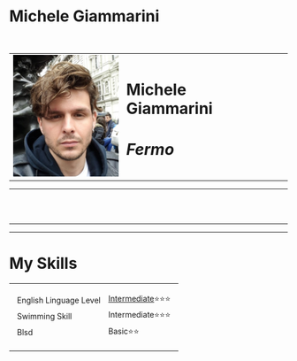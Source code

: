 <!DOCTYPE html>
<html lang="en" dir="ltr">
  <head>
    <meta charset="utf-8">


    
  </head>
  <body/>
  

<p><h1>Michele Giammarini </h1></p>

     

<br>
<table  <tr>
  <td>
<img src="London.jpg" alt="Michele Giammarini" </td><td> <h1>Michele Giammarini<h1> <p><em>Fermo <strong> <td></tr>

</table>

  <hr>


<br>
  <br>
  <hr>
  <hr>
  <h1>My Skills</h1></a>

<table>
  <tr>
    <td>
      <table>
        <thead>
          <tr>
      <td>
      English Linguage Level</td>
      <td> <a href="https://certs.duolingo.com/hxxf5ek9">Intermediate</a>⭐⭐⭐ </td>
      </tr>
      <tr>
      <td>Swimming Skill</td>
      <td>Intermediate⭐⭐⭐</td>
      </tr>
      <tr>
        <td>Blsd</td>
       <td>Basic⭐⭐</td>
      </tr>
        </thead>
      </table>


    
